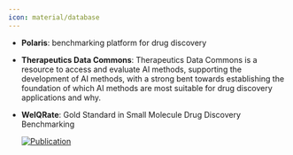 ```yaml
---
icon: material/database
---
```





- **Polaris**: benchmarking platform for drug discovery  




- **Therapeutics Data Commons**: Therapeutics Data Commons is a resource to access and evaluate AI methods, supporting the development of AI methods, with a strong bent towards establishing the foundation of which AI methods are most suitable for drug discovery applications and why.  




- **WelQRate**: Gold Standard in Small Molecule Drug Discovery Benchmarking  

    [![Publication](https://img.shields.io/badge/Publication-Citations:0-blue?style=for-the-badge&logo=bookstack)](https://doi.org/10.48550/arXiv.2411.09820) 


